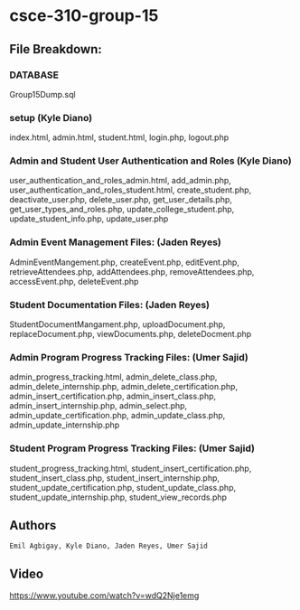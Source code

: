 # csce-310-group-15

## File Breakdown:

### DATABASE<br />
Group15Dump.sql
<br />

### setup (Kyle Diano)<br />
index.html, admin.html, student.html, login.php, logout.php
<br />


### Admin and Student User Authentication and Roles (Kyle Diano)<br />
user_authentication_and_roles_admin.html, add_admin.php, user_authentication_and_roles_student.html, create_student.php, deactivate_user.php, delete_user.php, get_user_details.php, get_user_types_and_roles.php, update_college_student.php, update_student_info.php, update_user.php
<br /> 

### Admin Event Management Files: (Jaden Reyes)<br />
AdminEventMangement.php, createEvent.php, editEvent.php, retrieveAttendees.php, addAttendees.php, removeAttendees.php, accessEvent.php, deleteEvent.php <br /> 
### Student Documentation Files: (Jaden Reyes)<br />
StudentDocumentMangament.php, uploadDocument.php, replaceDocument.php, viewDocuments.php, deleteDocment.php <br />

### Admin Program Progress Tracking Files: (Umer Sajid)<br />
admin_progress_tracking.html, admin_delete_class.php, admin_delete_internship.php, admin_delete_certification.php, admin_insert_certification.php, admin_insert_class.php, admin_insert_internship.php, admin_select.php,
admin_update_certification.php, admin_update_class.php, admin_update_internship.php <br />

### Student Program Progress Tracking Files: (Umer Sajid)<br />
student_progress_tracking.html, student_insert_certification.php, student_insert_class.php, student_insert_internship.php, student_update_certification.php, student_update_class.php, student_update_internship.php, student_view_records.php <br />

## Authors
```
Emil Agbigay, Kyle Diano, Jaden Reyes, Umer Sajid
```
## Video 
https://www.youtube.com/watch?v=wdQ2Nje1emg
